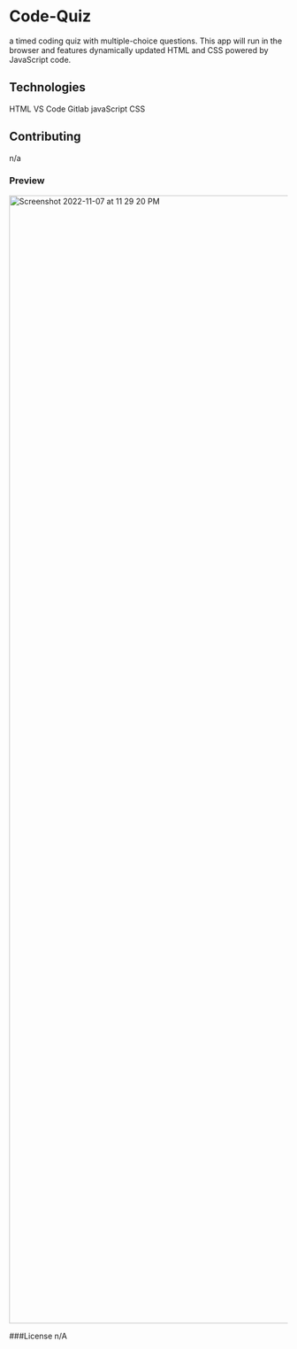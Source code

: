 # Code-Quiz

a timed coding quiz with multiple-choice questions. This app will run in the browser and features dynamically updated HTML and CSS powered by JavaScript code.

## Technologies

HTML
VS Code
Gitlab
javaScript
CSS

## Contributing

n/a

### Preview
<img width="2039" alt="Screenshot 2022-11-07 at 11 29 20 PM" src="https://user-images.githubusercontent.com/114961971/200475462-f2ccc289-3152-4f62-a08c-45e622e34bca.png">

###License
n/A
